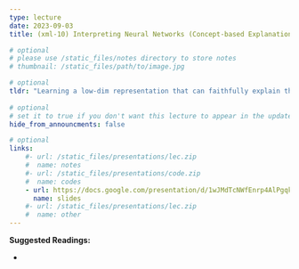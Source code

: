 ```yaml
---
type: lecture
date: 2023-09-03
title: (xml-10) Interpreting Neural Networks (Concept-based Explanations)

# optional
# please use /static_files/notes directory to store notes
# thumbnail: /static_files/path/to/image.jpg

# optional
tldr: "Learning a low-dim representation that can faithfully explain the downstream task of the DNN"
  
# optional
# set it to true if you don't want this lecture to appear in the updates section
hide_from_announcments: false

# optional
links: 
    #- url: /static_files/presentations/lec.zip
    #  name: notes
    #- url: /static_files/presentations/code.zip
    #  name: codes
    - url: https://docs.google.com/presentation/d/1wJMdTcNWfEnrp4AlPgqkGSeyFUSBopV_fiUZ5W_cHLk/edit?usp=sharing
      name: slides
    #- url: /static_files/presentations/lec.zip
    #  name: other
---
```


**Suggested Readings:**
- []()
